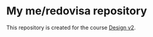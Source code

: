 My me/redovisa repository
==========================

This repository is created for the course [Design v2](https://dbwebb.se/kurser/design-v2).
